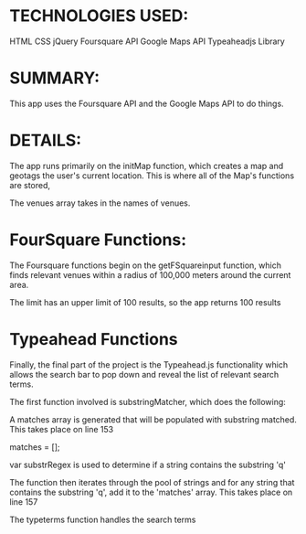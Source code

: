 TECHNOLOGIES USED:
==========
HTML
CSS
jQuery
Foursquare API
Google Maps API
Typeaheadjs Library


SUMMARY:
==============
This app uses the Foursquare API and the Google Maps API
to do things.

DETAILS:
=============
The app runs primarily on the initMap function, which
creates a map and geotags the user's current location.
This is where all of the Map's functions are stored,

The venues array takes in the names of venues.


FourSquare Functions:
===============

The Foursquare functions begin on the getFSquareinput
function, which finds relevant venues within a radius of
100,000 meters around the current area.

The limit has an upper limit of 100 results, so the app
returns 100 results


Typeahead Functions
=================

Finally, the final part of the project is the Typeahead.js
functionality which allows the search bar to pop down
and reveal the list of relevant search terms.

The first function involved is substringMatcher,
which does the following:

A matches array is generated that will be populated with 
substring matched. This takes place on line 153

matches = [];

var substrRegex is used to determine if a string contains
the substring 'q'

The function then iterates through the pool of strings and 
for any string that contains the substring 'q', add it to the
'matches' array. This takes place on line 157

The typeterms function handles the search terms






